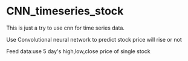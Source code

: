 # CNN_timeseries_stock
This is just a try to use cnn for time series data.

Use Convolutional neural network to predict stock price will rise or not

Feed data:use 5 day's high,low,close price of single stock 
